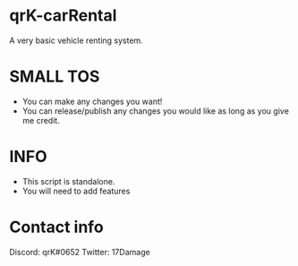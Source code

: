 # qrK-carRental
A very basic vehicle renting system.

# SMALL TOS
- You can make any changes you want!
- You can release/publish any changes you would like as long as you give me credit.

# INFO
- This script is standalone.
- You will need to add features

# Contact info
Discord: qrK#0652
Twitter: 17Damage
